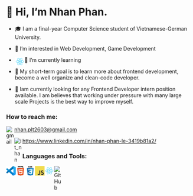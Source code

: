 # 👋 Hi, I’m Nhan Phan. 

- 🎓 I am a final-year Computer Science student of Vietnamese-German University. 

- 👀 I’m interested in Web Development, Game Development

- 🌱 I’m currently learning<img align="left" alt="React" width="26px" src="https://raw.githubusercontent.com/github/explore/80688e429a7d4ef2fca1e82350fe8e3517d3494d/topics/react/react.png" />

- 💞️ My short-term goal is to learn more about frontend development, become a well organize and clean-code developer. 

- 👯 Iam currently looking for any Frontend Developer intern position available. I am believes that working under pressure with many large scale Projects is the best way to improve myself.


###  How to reach me: 

<img align="left" alt="gmail" width="22px" src="https://cdn.jsdelivr.net/npm/simple-icons@3.13.0/icons/gmail.svg" />nhan.plt2603@gmail.com

<img align="left" alt="it_nhan" width="22px" src="https://cdn.jsdelivr.net/npm/simple-icons@v3/icons/linkedin.svg" />https://www.linkedin.com/in/nhan-phan-le-3419b81a2/

### Languages and Tools:

<img align="left" alt="Visual Studio Code" width="26px" src="https://raw.githubusercontent.com/github/explore/80688e429a7d4ef2fca1e82350fe8e3517d3494d/topics/visual-studio-code/visual-studio-code.png" />
<img align="left" alt="HTML5" width="26px" src="https://raw.githubusercontent.com/github/explore/80688e429a7d4ef2fca1e82350fe8e3517d3494d/topics/html/html.png" />
<img align="left" alt="CSS3" width="26px" src="https://raw.githubusercontent.com/github/explore/80688e429a7d4ef2fca1e82350fe8e3517d3494d/topics/css/css.png" />
<img align="left" alt="JavaScript" width="26px" src="https://raw.githubusercontent.com/github/explore/80688e429a7d4ef2fca1e82350fe8e3517d3494d/topics/javascript/javascript.png" />
<img align="left" alt="React" width="26px" src="https://raw.githubusercontent.com/github/explore/80688e429a7d4ef2fca1e82350fe8e3517d3494d/topics/react/react.png" />
<img align="left" alt="GitHub" width="26px" src="https://cdn.jsdelivr.net/npm/simple-icons@3.13.0/icons/github.svg" />

<br />
<br />
